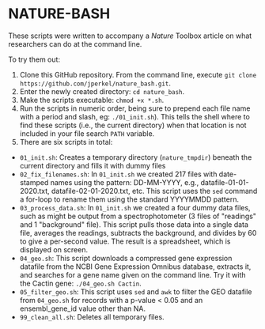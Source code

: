 # NATURE-BASH

These scripts were written to accompany a *Nature* Toolbox article on what researchers can do at the command line. 

To try them out: 

1. Clone this GitHub repository. From the command line, execute `git clone https://github.com/jperkel/nature_bash.git`. 
2. Enter the newly created directory: `cd nature_bash`.
3. Make the scripts executable: `chmod +x *.sh`. 
4. Run the scripts in numeric order, being sure to prepend each file name with a period and slash, eg: `./01_init.sh`). This tells the shell where to find these scripts (i.e., the current directory) when that location is not included in your file search `PATH` variable. 
5. There are six scripts in total:
- `01_init.sh`: Creates a temporary directory (`nature_tmpdir`) beneath the current directory and fills it with dummy files
- `02_fix_filenames.sh`: In `01_init.sh` we created 217 files with date-stamped names using the pattern: DD-MM-YYYY, e.g., datafile-01-01-2020.txt, datafile-02-01-2020.txt, etc. This script uses the `sed` command a for-loop to rename them using the standard YYYYMMDD pattern. 
- `03_process_data.sh`: In `01_init.sh` we created a four dummy data files, such as might be output from a spectrophotometer (3 files of "readings" and 1 "background" file). This script pulls those data into a single data file, averages the readings, subtracts the background, and divides by 60 to give a per-second value. The result is a spreadsheet, which is displayed on screen.
- `04_geo.sh`: This script downloads a compressed gene expression datafile from the NCBI Gene Expression Omnibus database, extracts it, and searches for a gene name given on the command line. Try it with the Cactin gene: `./04_geo.sh Cactin`. 
- `05_filter_geo.sh`: This script uses `sed` and `awk` to filter the GEO datafile from `04_geo.sh` for records with a p-value < 0.05 and an ensembl_gene_id value other than NA.
- `99_clean_all.sh`: Deletes all temporary files. 
